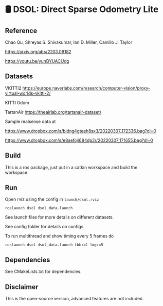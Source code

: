 # 🛢️ DSOL: Direct Sparse Odometry Lite

## Reference

Chao Qu, Shreyas S. Shivakumar, Ian D. Miller, Camillo J. Taylor

https://arxiv.org/abs/2203.08182

https://youtu.be/yunBYUACUdg

## Datasets

VKITTI2 https://europe.naverlabs.com/research/computer-vision/proxy-virtual-worlds-vkitti-2/

KITTI Odom 

TartanAir https://theairlab.org/tartanair-dataset/

Sample realsense data at

https://www.dropbox.com/s/bidng4gteeh8sx3/20220307_172336.bag?dl=0

https://www.dropbox.com/s/e8aefoji684dp3r/20220307_171655.bag?dl=0

## Build

This is a ros package, just put in a catkin workspace and build the workspace.

## Run
Open rviz using the config in `launch/dsol.rviz`

```
roslaunch dsol dsol_data.launch
```

See launch files for more details on different datasets.

See config folder for details on configs.

To run multithread and show timing every 5 frames do
```
roslaunch dsol dsol_data.launch tbb:=1 log:=5
```

## Dependencies

See CMakeLists.txt for dependencies.

## Disclaimer

This is the open-source version, advanced features are not included.

